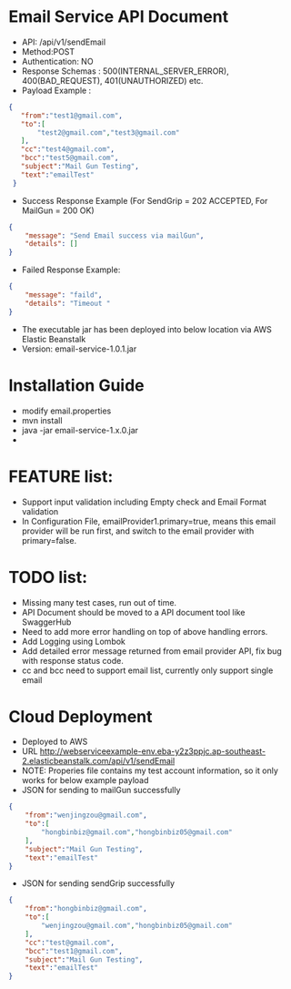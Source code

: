 # Email Service API Document

*  API: /api/v1/sendEmail
* Method:POST
* Authentication: NO 
* Response Schemas : 500(INTERNAL_SERVER_ERROR), 400(BAD_REQUEST), 401(UNAUTHORIZED) etc.
* Payload Example : 
 ```json
{
    "from":"test1@gmail.com",
    "to":[
        "test2@gmail.com","test3@gmail.com"
    ], 
    "cc":"test4@gmail.com",
    "bcc":"test5@gmail.com",
    "subject":"Mail Gun Testing",
    "text":"emailTest"
  }
```
* Success Response Example (For SendGrip = 202 ACCEPTED, For MailGun = 200 OK)
```json
{
    "message": "Send Email success via mailGun",
    "details": []
}
```
* Failed Response Example:
```json
{
    "message": "faild",
    "details": "Timeout "
}
```

* The executable jar has been deployed into below location via AWS Elastic Beanstalk
* Version:
  email-service-1.0.1.jar

# Installation Guide
* modify email.properties
* mvn install
* java -jar email-service-1.x.0.jar
* 
# FEATURE list:
* Support input validation including Empty check and Email Format validation
* In Configuration File, emailProvider1.primary=true, means this email provider will be run first, and switch to the email provider with primary=false. 

# TODO list:
* Missing many test cases, run out of time.
* API Document should be moved to a API document tool like SwaggerHub
* Need to add more error handling on top of above handling errors.
* Add Logging using Lombok
* Add detailed error message returned from email provider API, fix bug with response status code.
* cc and bcc need to support email list, currently only support single email

# Cloud Deployment
* Deployed to AWS 
* URL http://webserviceexample-env.eba-y2z3ppjc.ap-southeast-2.elasticbeanstalk.com/api/v1/sendEmail
* NOTE: Properies file contains my test account information, so it only works for below example payload
* JSON for sending to mailGun successfully
```json
{
    "from":"wenjingzou@gmail.com",
    "to":[
        "hongbinbiz@gmail.com","hongbinbiz05@gmail.com"
    ], 
    "subject":"Mail Gun Testing",
    "text":"emailTest"
}
```
* JSON for sending sendGrip successfully
```json
{
    "from":"hongbinbiz@gmail.com",
    "to":[
        "wenjingzou@gmail.com","hongbinbiz05@gmail.com"
    ], 
    "cc":"test@gmail.com",
    "bcc":"test1@gmail.com",
    "subject":"Mail Gun Testing",
    "text":"emailTest"
}
```
